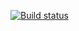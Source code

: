 [![Build status](https://ci.appveyor.com/api/projects/status/soms7wfjytvsww06?svg=true)](https://ci.appveyor.com/project/Nik8808/web-interface-testing)
